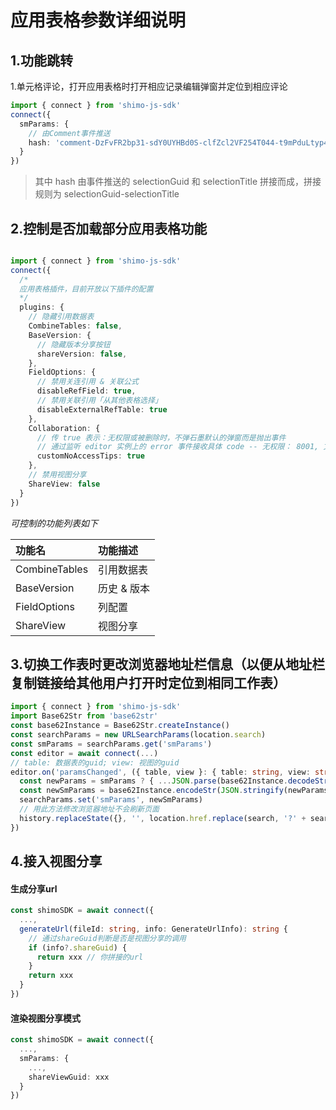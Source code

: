 
# 应用表格参数详细说明

## 1.功能跳转

1.单元格评论，打开应用表格时打开相应记录编辑弹窗并定位到相应评论
```typescript
import { connect } from 'shimo-js-sdk'
connect({
  smParams: {
    // 由Comment事件推送
    hash: 'comment-DzFvFR2bp31-sdY0UYHBd0S-clfZcl2VF254T044-t9mPduLtyp4-g4XV3B1Z8PX:%E6%A0%87%E9%A2%98'
  }
})
```
> 其中 hash 由事件推送的 selectionGuid 和 selectionTitle 拼接而成，拼接规则为 selectionGuid-selectionTitle


## 2.控制是否加载部分应用表格功能

```typescript

import { connect } from 'shimo-js-sdk'
connect({
  /*
  应用表格插件，目前开放以下插件的配置
  */
  plugins: {
    // 隐藏引用数据表
    CombineTables: false, 
    BaseVersion: {
      // 隐藏版本分享按钮
      shareVersion: false,
    },
    FieldOptions: {
      // 禁用关连引用 & 关联公式
      disableRefField: true,
      // 禁用关联引用「从其他表格选择」
      disableExternalRefTable: true
    },
    Collaboration: {
      // 传 true 表示：无权限或被删除时，不弹石墨默认的弹窗而是抛出事件
      // 通过监听 editor 实例上的 error 事件接收具体 code -- 无权限： 8001, 文件被删除：8002
      customNoAccessTips: true
    },
    // 禁用视图分享
    ShareView: false
  }
})
```
<i>可控制的功能列表如下</i>

|功能名|功能描述|
|:----|:----|
|CombineTables|引用数据表|
|BaseVersion|历史 & 版本|
|FieldOptions|列配置|
|ShareView|视图分享|

## 3.切换工作表时更改浏览器地址栏信息（以便从地址栏复制链接给其他用户打开时定位到相同工作表）
```typescript
import { connect } from 'shimo-js-sdk'
import Base62Str from 'base62str'
const base62Instance = Base62Str.createInstance()
const searchParams = new URLSearchParams(location.search)
const smParams = searchParams.get('smParams')
const editor = await connect(...)
// table: 数据表的guid; view: 视图的guid
editor.on('paramsChanged', ({ table, view }: { table: string, view: string }) => {
  const newParams = smParams ? { ...JSON.parse(base62Instance.decodeStr(smParams)), table, view } : { table, view }
  const newSmParams = base62Instance.encodeStr(JSON.stringify(newParams))
  searchParams.set('smParams', newSmParams)
  // 用此方法修改浏览器地址不会刷新页面
  history.replaceState({}, '', location.href.replace(search, '?' + searchParams.toString()))
})
```

## 4.接入视图分享
#### 生成分享url
```typescript
const shimoSDK = await connect({
  ...,
  generateUrl(fileId: string, info: GenerateUrlInfo): string {
    // 通过shareGuid判断是否是视图分享的调用
    if (info?.shareGuid) {
      return xxx // 你拼接的url
    }
    return xxx
  }
})
```

#### 渲染视图分享模式
```typescript
const shimoSDK = await connect({
  ...,
  smParams: {
    ...,
    shareViewGuid: xxx
  }
})
```
